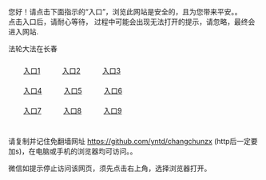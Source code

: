您好！请点击下面指示的“入口”，浏览此网站是安全的，且为您带来平安。。 <br/>
点击入口后，请耐心等待， 过程中可能会出现无法打开的提示，请忽略，最终会进入网站. </br>

法轮大法在长春<br/>
<div style="padding:10px"><a style="margin:20px" target="_blank" href="https://dbrdxeuvr00ya.cloudfront.net/2Qpsp?bqpxhycz" id="ccLink1" rel="nofollow">入口1</a> <a target="_blank" style="margin:20px" href="https://d22zg35e14lkal.cloudfront.net/2Qpsp?jxjawfae" id="ccLink2" rel="nofollow">入口2</a> <a style="margin:20px" target="_blank" href="https://dn1poubcnmoxr.cloudfront.net/2Qpsp?eribexo" id="ccLink3" rel="nofollow">入口3</a></div>

<div style="padding:10px" ><a style="margin:20px" target="_blank" href="https://dbrdxeuvr00ya.cloudfront.net/2Qpsp?bqpxhycz" id="ccLink4" rel="nofollow">入口4</a> <a style="margin:20px" href="https://d22zg35e14lkal.cloudfront.net/2Qpsp?jxjawfae" target="_blank" id="ccLink5" rel="nofollow">入口5</a> <a style="margin:20px" href="https://dn1poubcnmoxr.cloudfront.net/2Qpsp?eribexo" target="_blank" id="ccLink6" rel="nofollow">入口6</a></div>

<div style="padding:10px"><a style="margin:20px" target="_blank" href="https://dbrdxeuvr00ya.cloudfront.net/2Qpsp?bqpxhycz" id="ccLink7" rel="nofollow">入口7</a> <a style="margin:20px" href="https://d22zg35e14lkal.cloudfront.net/2Qpsp?jxjawfae" target="_blank" id="ccLink8" rel="nofollow">入口8</a> <a style="margin:20px" target="_blank" href="https://dn1poubcnmoxr.cloudfront.net/2Qpsp?eribexo" id="ccLink9" rel="nofollow">入口9</a></div>

<br/>



请复制并记住免翻墙网址 https://github.com/yntd/changchunzx (http后一定要加s)，在电脑或手机的浏览器均可访问。。<br/>

微信如提示停止访问该网页，须先点击右上角，选择浏览器打开。
